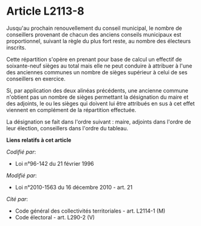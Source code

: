 # Article L2113-8

Jusqu'au prochain renouvellement du conseil municipal, le nombre de conseillers provenant de chacun des anciens conseils
municipaux est proportionnel, suivant la règle du plus fort reste, au nombre des électeurs inscrits. 

Cette répartition s'opère en prenant pour base de calcul un effectif de soixante-neuf sièges au total mais elle ne peut
conduire à attribuer à l'une des anciennes communes un nombre de sièges supérieur à celui de ses conseillers en exercice. 

Si, par application des deux alinéas précédents, une ancienne commune n'obtient pas un nombre de sièges permettant la
désignation du maire et des adjoints, le ou les sièges qui doivent lui être attribués en sus à cet effet viennent en
complément de la répartition effectuée. 

La désignation se fait dans l'ordre suivant : maire, adjoints dans l'ordre de leur élection, conseillers dans l'ordre du
tableau.

**Liens relatifs à cet article**

_Codifié par_:

  - Loi n°96-142 du 21 février 1996

_Modifié par_:

  - Loi n°2010-1563 du 16 décembre 2010 - art. 21

_Cité par_:

  - Code général des collectivités territoriales - art. L2114-1 (M)
  - Code électoral - art. L290-2 (V)
